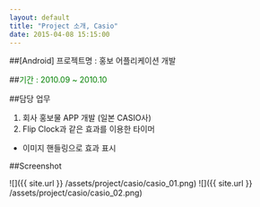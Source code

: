 ```yaml
---
layout: default
title: "Project 소개, Casio"
date: 2015-04-08 15:15:00
---
```


##[Android] 프로젝트명 : 홍보 어플리케이션 개발

##<font color="green">기간 : 2010.09 ~ 2010.10</font>

##담당 업무 

1. 회사 홍보물 APP 개발 (일본 CASIO사)
2. Flip Clock과 같은 효과를 이용한 타이머
 - 이미지 핸들링으로 효과 표시

##Screenshot

![]({{ site.url }} /assets/project/casio/casio_01.png) 
![]({{ site.url }} /assets/project/casio/casio_02.png)